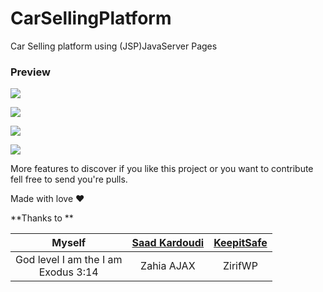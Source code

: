 # CarSellingPlatform

Car Selling platform using (JSP)JavaServer Pages

### Preview 

![](https://i.imgur.com/n7FAtwY.png)

![](https://i.imgur.com/Bn33I2F.png)

![](https://i.imgur.com/MMVbE7M.png)

![](https://i.imgur.com/lh5W9v3.png)

More features to discover if you like this project or you want to contribute fell free to send you're pulls.



Made with love ❤



**Thanks to **

|                  Myself                  | [Saad Kardoudi](https://github.com/Saad-kardoudi) | [KeepitSafe](https://github.com/KeepItSafe225) |
| :--------------------------------------: | :-----------------------------------------------: | :--------------------------------------------: |
| God level I am the I am<br />Exodus 3:14 |                    Zahia AJAX                     |                    ZirifWP                     |


